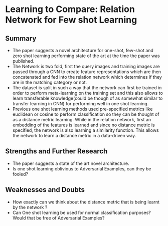 # Learning to Compare: Relation Network for Few shot Learning

## Summary 
- The paper suggests a novel architecture for one-shot, few-shot and zero shot learning performing state of the art at the time the paper was 
published. 
- The Network is two fold, first the query images and training images are passed through a CNN to create feature representations which are then 
concatenated and fed  into the relation network which determines if they are in the matching category or not.
- The dataset is split in such a way that the network can first be trained in order to perform meta-learning on the training set and this also allows to learn transferable knowledge(could be though of as somewhat similar to transfer learning in CNN) for performing well in one shot learning. 
- Previous one shot learning methods used pre-specified metrics like euclidean or cosine to perform classification so they can be thought of as
a distance metric learning. While in the relation network, first an embedding of the features is learned and since no distance metric is specified, the network is also learning a similarity function. This allows the network to learn a distance metric in a data-driven way. 


## Strengths and Further Research 
- The paper suggests a state of the art novel architecture. 
- Is one shot learning oblivious to Adversarial Examples, can they be fooled?

## Weaknesses and Doubts
- How exactly can we think about the distance metric that is being learnt by the network ?
- Can One shot learning be used for normal classification purposes? Would that be free of Adversarial Examples?
